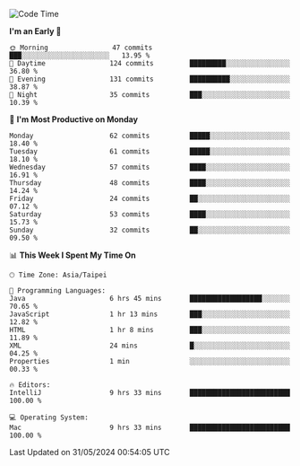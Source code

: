 <!--START_SECTION:waka-->
![Code Time](http://img.shields.io/badge/Code%20Time-1%2C060%20hrs%201%20min-blue)

**I'm an Early 🐤** 

```text
🌞 Morning                47 commits          ███░░░░░░░░░░░░░░░░░░░░░░   13.95 % 
🌆 Daytime                124 commits         █████████░░░░░░░░░░░░░░░░   36.80 % 
🌃 Evening                131 commits         ██████████░░░░░░░░░░░░░░░   38.87 % 
🌙 Night                  35 commits          ███░░░░░░░░░░░░░░░░░░░░░░   10.39 % 
```
📅 **I'm Most Productive on Monday** 

```text
Monday                   62 commits          █████░░░░░░░░░░░░░░░░░░░░   18.40 % 
Tuesday                  61 commits          █████░░░░░░░░░░░░░░░░░░░░   18.10 % 
Wednesday                57 commits          ████░░░░░░░░░░░░░░░░░░░░░   16.91 % 
Thursday                 48 commits          ████░░░░░░░░░░░░░░░░░░░░░   14.24 % 
Friday                   24 commits          ██░░░░░░░░░░░░░░░░░░░░░░░   07.12 % 
Saturday                 53 commits          ████░░░░░░░░░░░░░░░░░░░░░   15.73 % 
Sunday                   32 commits          ██░░░░░░░░░░░░░░░░░░░░░░░   09.50 % 
```


📊 **This Week I Spent My Time On** 

```text
🕑︎ Time Zone: Asia/Taipei

💬 Programming Languages: 
Java                     6 hrs 45 mins       ██████████████████░░░░░░░   70.65 % 
JavaScript               1 hr 13 mins        ███░░░░░░░░░░░░░░░░░░░░░░   12.82 % 
HTML                     1 hr 8 mins         ███░░░░░░░░░░░░░░░░░░░░░░   11.89 % 
XML                      24 mins             █░░░░░░░░░░░░░░░░░░░░░░░░   04.25 % 
Properties               1 min               ░░░░░░░░░░░░░░░░░░░░░░░░░   00.33 % 

🔥 Editors: 
IntelliJ                 9 hrs 33 mins       █████████████████████████   100.00 % 

💻 Operating System: 
Mac                      9 hrs 33 mins       █████████████████████████   100.00 % 
```


 Last Updated on 31/05/2024 00:54:05 UTC
<!--END_SECTION:waka-->
